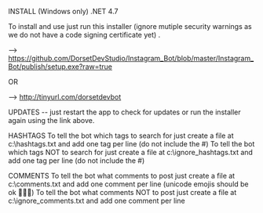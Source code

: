 ﻿

INSTALL (Windows only) .NET 4.7

To install and use just run this installer (ignore mutiple security warnings as we do not have a code signing certificate yet) .


--> https://github.com/DorsetDevStudio/Instagram_Bot/blob/master/Instagram_Bot/publish/setup.exe?raw=true

OR

--> http://tinyurl.com/dorsetdevbot


UPDATES  -- just restart the app to check for updates or run the installer again using the link above.



HASHTAGS
To tell the bot which tags to search for just create a file at c:\hashtags.txt and add one tag per line (do not include the #)
To tell the bot which tags NOT to search for just create a file at c:\ignore_hashtags.txt and add one tag per line (do not include the #)



COMMENTS
To tell the bot what comments to post just create a file at c:\comments.txt and add one comment per line (unicode emojis should be ok 👟👟👟)
To tell the bot what comments NOT to post just create a file at c:\ignore_comments.txt and add one comment per line



